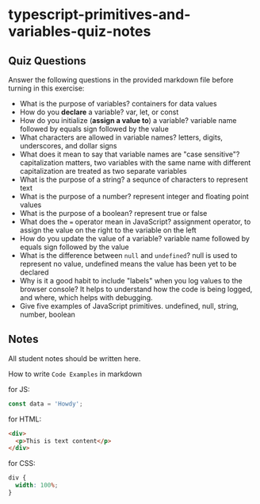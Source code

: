 # typescript-primitives-and-variables-quiz-notes

## Quiz Questions

Answer the following questions in the provided markdown file before turning in this exercise:

- What is the purpose of variables?
  containers for data values
- How do you **declare** a variable?
  var, let, or const
- How do you initialize (**assign a value to**) a variable?
  variable name followed by equals sign followed by the value
- What characters are allowed in variable names?
  letters, digits, underscores, and dollar signs
- What does it mean to say that variable names are "case sensitive"?
  capitalization matters, two variables with the same name with different capitalization are treated as two separate variables
- What is the purpose of a string?
  a sequnce of characters to represent text
- What is the purpose of a number?
  represent integer and floating point values
- What is the purpose of a boolean?
  represent true or false
- What does the `=` operator mean in JavaScript?
  assignment operator, to assign the value on the right to the variable on the left
- How do you update the value of a variable?
  variable name followed by equals sign followed by the value
- What is the difference between `null` and `undefined`?
  null is used to represent no value, undefined means the value has been yet to be declared
- Why is it a good habit to include "labels" when you log values to the browser console?
  It helps to understand how the code is being logged, and where, which helps with debugging.
- Give five examples of JavaScript primitives.
  undefined, null, string, number, boolean

## Notes

All student notes should be written here.

How to write `Code Examples` in markdown

for JS:

```javascript
const data = 'Howdy';
```

for HTML:

```html
<div>
  <p>This is text content</p>
</div>
```

for CSS:

```css
div {
  width: 100%;
}
```
